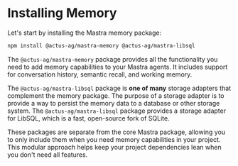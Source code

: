 # Installing Memory

Let's start by installing the Mastra memory package:

```bash
npm install @actus-ag/mastra-memory @actus-ag/mastra-libsql
```

The `@actus-ag/mastra-memory` package provides all the functionality you need to add memory capabilities to your Mastra agents. It includes support for conversation history, semantic recall, and working memory.

The `@actus-ag/mastra-libsql` package is **one of many** storage adapters that complement the memory package. The purpose of a storage adapter is to provide a way to persist the memory data to a database or other storage system. The `@actus-ag/mastra-libsql` package provides a storage adapter for LibSQL, which is a fast, open-source fork of SQLite.

These packages are separate from the core Mastra package, allowing you to only include them when you need memory capabilities in your project. This modular approach helps keep your project dependencies lean when you don't need all features.
